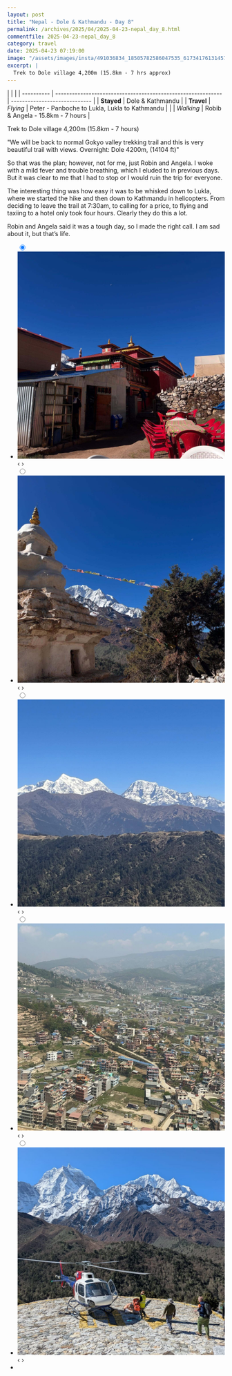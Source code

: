 ```yaml
---
layout: post
title: "Nepal - Dole & Kathmandu - Day 8"
permalink: /archives/2025/04/2025-04-23-nepal_day_8.html
commentfile: 2025-04-23-nepal_day_8
category: travel
date: 2025-04-23 07:19:00
image: "/assets/images/insta/491036834_18505782586047535_6173417613145720863_n_18071576356917867.jpg"
excerpt: |
  Trek to Dole village 4,200m (15.8km - 7 hrs approx)
---
```


|            |                                                              |
| ---------- | ------------------------------------------------------------ | ----------------------------- |
| **Stayed** | Dole & Kathmandu |
| **Travel** | _Flying_                                                     | Peter - Panboche to Lukla, Lukla to Kathmandu         |
|            | _Walking_                                                    | Robib & Angela - 15.8km - 7 hours         |


Trek to Dole village 4,200m (15.8km - 7 hours)

"We will be back to normal Gokyo valley trekking trail and this is very beautiful trail with views.
Overnight: Dole 4200m, (14104 ft)"

So that was the plan; however, not for me, just Robin and Angela. I woke with a mild fever and trouble breathing, which I eluded to in previous days. But it was clear to me that I had to stop or I would ruin the trip for everyone.

The interesting thing was how easy it was to be whisked down to Lukla, where we started the hike and then down to Kathmandu in helicopters. From deciding to leave the trail at 7:30am, to calling for a price, to flying and taxiing to a hotel only took four hours. Clearly they do this a lot. 

Robin and Angela said it was a tough day, so I made the right call. I am sad about it, but that’s life.


<ul class="slides">
    <input type="radio" name="radio-btn" id="img-1" checked="checked" />
    <li class="slide-container">
        <div class="slide">
          <a href="/assets/images/insta/491443816_18505782610047535_6044025878206559837_n_18038946569556929.jpg"><img src="/assets/images/insta/491443816_18505782610047535_6044025878206559837_n_18038946569556929.jpg" /></a>
        </div>
    <div class="nav">
      <label for="img-5" class="prev">&#x2039;</label>
      <label for="img-2" class="next">&#x203a;</label>
    </div>
    </li>
        <input type="radio" name="radio-btn" id="img-2"  />
    <li class="slide-container">
        <div class="slide">
          <a href="/assets/images/insta/491440945_18505782625047535_7952209613793909936_n_18037589018546548.jpg"><img src="/assets/images/insta/491440945_18505782625047535_7952209613793909936_n_18037589018546548.jpg" /></a>
        </div>
    <div class="nav">
      <label for="img-1" class="prev">&#x2039;</label>
      <label for="img-3" class="next">&#x203a;</label>
    </div>
    </li>
        <input type="radio" name="radio-btn" id="img-3"  />
    <li class="slide-container">
        <div class="slide">
          <a href="/assets/images/insta/491442024_18505782637047535_4258284995743429176_n_18057129265965007.jpg"><img src="/assets/images/insta/491442024_18505782637047535_4258284995743429176_n_18057129265965007.jpg" /></a>
        </div>
    <div class="nav">
      <label for="img-2" class="prev">&#x2039;</label>
      <label for="img-4" class="next">&#x203a;</label>
    </div>
    </li>
        <input type="radio" name="radio-btn" id="img-4"  />
    <li class="slide-container">
        <div class="slide">
          <a href="/assets/images/insta/491433568_18505782646047535_7024268851414326954_n_18028958927400831.jpg"><img src="/assets/images/insta/491433568_18505782646047535_7024268851414326954_n_18028958927400831.jpg" /></a>
        </div>
    <div class="nav">
      <label for="img-3" class="prev">&#x2039;</label>
      <label for="img-5" class="next">&#x203a;</label>
    </div>
    </li>
    <input type="radio" name="radio-btn" id="img-5" />
    <li class="slide-container">
        <div class="slide">
          <a href="/assets/images/insta/491036834_18505782586047535_6173417613145720863_n_18071576356917867.jpg"><img src="/assets/images/insta/491036834_18505782586047535_6173417613145720863_n_18071576356917867.jpg" /></a>
        </div>
    <div class="nav">
      <label for="img-4" class="prev">&#x2039;</label>
      <label for="img-1" class="next">&#x203a;</label>
    </div>
    </li>
			
<li class="nav-dots">
      <label for="img-1" class="nav-dot" id="img-dot-1"></label>
      <label for="img-2" class="nav-dot" id="img-dot-2"></label>
      <label for="img-3" class="nav-dot" id="img-dot-3"></label>
      <label for="img-4" class="nav-dot" id="img-dot-4"></label>
      <label for="img-5" class="nav-dot" id="img-dot-5"></label>

</li>
</ul>        
		